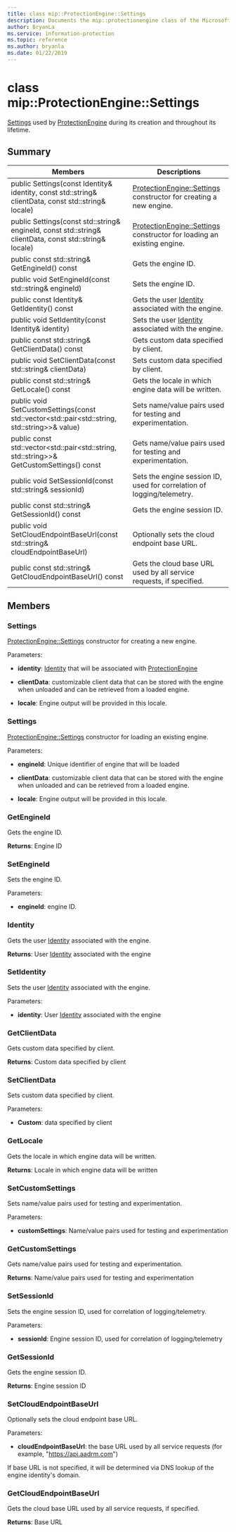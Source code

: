 ```yaml
---
title: class mip::ProtectionEngine::Settings 
description: Documents the mip::protectionengine class of the Microsoft Information Protection (MIP) SDK.
author: BryanLa
ms.service: information-protection
ms.topic: reference
ms.author: bryanla
ms.date: 01/22/2019
---
```


# class mip::ProtectionEngine::Settings 
[Settings](class_mip_protectionengine_settings.md) used by [ProtectionEngine](class_mip_protectionengine.md) during its creation and throughout its lifetime.
  
## Summary
 Members                        | Descriptions                                
--------------------------------|---------------------------------------------
public Settings(const Identity& identity, const std::string& clientData, const std::string& locale)  |  [ProtectionEngine::Settings](class_mip_protectionengine_settings.md) constructor for creating a new engine.
public Settings(const std::string& engineId, const std::string& clientData, const std::string& locale)  |  [ProtectionEngine::Settings](class_mip_protectionengine_settings.md) constructor for loading an existing engine.
public const std::string& GetEngineId() const  |  Gets the engine ID.
public void SetEngineId(const std::string& engineId)  |  Sets the engine ID.
public const Identity& GetIdentity() const  |  Gets the user [Identity](class_mip_identity) associated with the engine.
public void SetIdentity(const Identity& identity)  |  Sets the user [Identity](class_mip_identity) associated with the engine.
public const std::string& GetClientData() const  |  Gets custom data specified by client.
public void SetClientData(const std::string& clientData)  |  Sets custom data specified by client.
public const std::string& GetLocale() const  |  Gets the locale in which engine data will be written.
public void SetCustomSettings(const std::vector<std::pair<std::string, std::string>>& value)  |  Sets name/value pairs used for testing and experimentation.
public const std::vector<std::pair<std::string, std::string>>& GetCustomSettings() const  |  Gets name/value pairs used for testing and experimentation.
public void SetSessionId(const std::string& sessionId)  |  Sets the engine session ID, used for correlation of logging/telemetry.
public const std::string& GetSessionId() const  |  Gets the engine session ID.
public void SetCloudEndpointBaseUrl(const std::string& cloudEndpointBaseUrl)  |  Optionally sets the cloud endpoint base URL.
public const std::string& GetCloudEndpointBaseUrl() const  |  Gets the cloud base URL used by all service requests, if specified.
  
## Members
  
### Settings
[ProtectionEngine::Settings](class_mip_protectionengine_settings.md) constructor for creating a new engine.

Parameters:  
* **identity**: [Identity](class_mip_identity) that will be associated with [ProtectionEngine](class_mip_protectionengine.md)


* **clientData**: customizable client data that can be stored with the engine when unloaded and can be retrieved from a loaded engine. 


* **locale**: Engine output will be provided in this locale.


  
### Settings
[ProtectionEngine::Settings](class_mip_protectionengine_settings.md) constructor for loading an existing engine.

Parameters:  
* **engineId**: Unique identifier of engine that will be loaded 


* **clientData**: customizable client data that can be stored with the engine when unloaded and can be retrieved from a loaded engine. 


* **locale**: Engine output will be provided in this locale.


  
### GetEngineId
Gets the engine ID.

  
**Returns**: Engine ID
  
### SetEngineId
Sets the engine ID.

Parameters:  
* **engineId**: engine ID.


  
### Identity
Gets the user [Identity](class_mip_identity) associated with the engine.

  
**Returns**: User [Identity](class_mip_identity) associated with the engine
  
### SetIdentity
Sets the user [Identity](class_mip_identity) associated with the engine.

Parameters:  
* **identity**: User [Identity](class_mip_identity) associated with the engine


  
### GetClientData
Gets custom data specified by client.

  
**Returns**: Custom data specified by client
  
### SetClientData
Sets custom data specified by client.

Parameters:  
* **Custom**: data specified by client


  
### GetLocale
Gets the locale in which engine data will be written.

  
**Returns**: Locale in which engine data will be written
  
### SetCustomSettings
Sets name/value pairs used for testing and experimentation.

Parameters:  
* **customSettings**: Name/value pairs used for testing and experimentation


  
### GetCustomSettings
Gets name/value pairs used for testing and experimentation.

  
**Returns**: Name/value pairs used for testing and experimentation
  
### SetSessionId
Sets the engine session ID, used for correlation of logging/telemetry.

Parameters:  
* **sessionId**: Engine session ID, used for correlation of logging/telemetry


  
### GetSessionId
Gets the engine session ID.

  
**Returns**: Engine session ID
  
### SetCloudEndpointBaseUrl
Optionally sets the cloud endpoint base URL.

Parameters:  
* **cloudEndpointBaseUrl**: the base URL used by all service requests (for example, "https://api.aadrm.com")


If base URL is not specified, it will be determined via DNS lookup of the engine identity's domain.
  
### GetCloudEndpointBaseUrl
Gets the cloud base URL used by all service requests, if specified.

  
**Returns**: Base URL